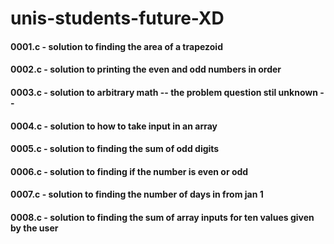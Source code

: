 # unis-students-future-XD

#### 0001.c - solution to finding the area of a trapezoid
#### 0002.c - solution to printing the even and odd numbers in order
#### 0003.c - solution to arbitrary math  -- the problem question stil unknown --
#### 0004.c - solution to how to take input in an array
#### 0005.c - solution to finding the sum of odd digits
#### 0006.c - solution to finding if the number is even or odd
#### 0007.c - solution to finding the number of days in from jan 1
#### 0008.c - solution to finding the sum of array inputs for ten values given by the user